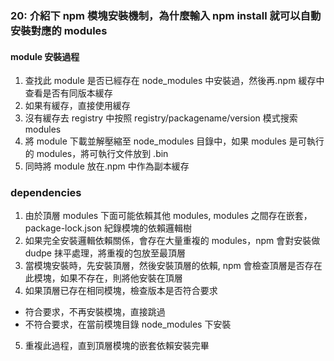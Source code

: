 ### 20: 介紹下 npm 模塊安裝機制，為什麼輸入 npm install 就可以自動安裝對應的 modules

#### module 安裝過程

1. 查找此 module 是否已經存在 node_modules 中安裝過，然後再.npm 緩存中查看是否有同版本緩存
2. 如果有緩存，直接使用緩存
3. 沒有緩存去 registry 中按照 registry/packagename/version 模式搜索 modules
4. 將 module 下載並解壓縮至 node_modules 目錄中，如果 modules 是可執行的 modules，將可執行文件放到 .bin
5. 同時將 module 放在.npm 中作為副本緩存

### dependencies

1. 由於頂層 modules 下面可能依賴其他 modules, modules 之間存在嵌套，package-lock.json 紀錄模塊的依賴邏輯樹
2. 如果完全安裝邏輯依賴關係，會存在大量重複的 modules，npm 會對安裝做 dudpe 抹平處理，將重複的包放至最頂層
3. 當模塊安裝時，先安裝頂層，然後安裝頂層的依賴, npm 會檢查頂層是否存在此模塊，如果不存在，則將他安裝在頂層
4. 如果頂層已存在相同模塊，檢查版本是否符合要求

- 符合要求，不再安裝模塊，直接跳過
- 不符合要求，在當前模塊目錄 node_modules 下安裝

5. 重複此過程，直到頂層模塊的嵌套依賴安裝完畢
